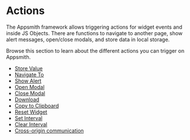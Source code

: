 # Actions



The Appsmith framework allows triggering actions for widget events and inside JS Objects. There are functions to navigate to another page, show alert messages, open/close modals, and store data in local storage.

Browse this section to learn about the different actions you can trigger on Appsmith.&#x20;

* [Store Value](/reference/appsmith-framework/widget-actions/store-value)
* [Navigate To](/reference/appsmith-framework/widget-actions/navigate-to)
* [Show Alert](/reference/appsmith-framework/widget-actions/show-alert)
* [Open Modal](/reference/appsmith-framework/widget-actions/show-modal)
* [Close Modal](/reference/appsmith-framework/widget-actions/close-modal)
* [Download](/reference/appsmith-framework/widget-actions/download)
* [Copy to Clipboard](/reference/appsmith-framework/widget-actions/copy-to-clipboard)
* [Reset Widget](/reference/appsmith-framework/widget-actions/reset-widget)
* [Set Interval](/reference/appsmith-framework/widget-actions/intervals-time-events#setinterval)
* [Clear Interval](/reference/appsmith-framework/widget-actions/intervals-time-events#clearinterval)
* [Cross-origin communication](/reference/appsmith-framework/widget-actions/post-message)
